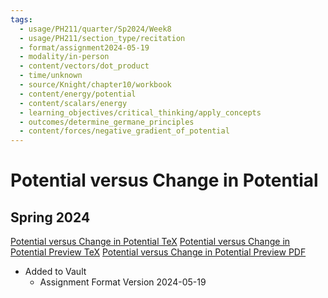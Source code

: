 ```yaml
---
tags:
  - usage/PH211/quarter/Sp2024/Week8
  - usage/PH211/section_type/recitation
  - format/assignment2024-05-19
  - modality/in-person
  - content/vectors/dot_product
  - time/unknown
  - source/Knight/chapter10/workbook
  - content/energy/potential
  - content/scalars/energy
  - learning_objectives/critical_thinking/apply_concepts
  - outcomes/determine_germane_principles
  - content/forces/negative_gradient_of_potential
---
```

# Potential versus Change in Potential
## Spring 2024
[Potential versus Change in Potential TeX](./Potential_versus_Change_in_Potential.tex)
[Potential versus Change in Potential Preview TeX](./Potential_versus_Change_in_Potential_Preview.tex)
[Potential versus Change in Potential Preview PDF](./Potential_versus_Change_in_Potential_Preview.pdf)
* Added to Vault
	* Assignment Format Version 2024-05-19